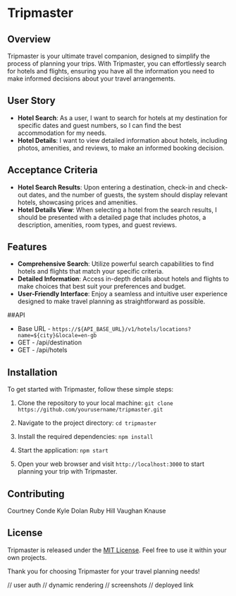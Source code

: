 # Tripmaster

## Overview
Tripmaster is your ultimate travel companion, designed to simplify the process of planning your trips. With Tripmaster, you can effortlessly search for hotels and flights, ensuring you have all the information you need to make informed decisions about your travel arrangements.

## User Story
- **Hotel Search**: As a user, I want to search for hotels at my destination for specific dates and guest numbers, so I can find the best accommodation for my needs.
- **Hotel Details**: I want to view detailed information about hotels, including photos, amenities, and reviews, to make an informed booking decision.


## Acceptance Criteria
- **Hotel Search Results**: Upon entering a destination, check-in and check-out dates, and the number of guests, the system should display relevant hotels, showcasing prices and amenities.
- **Hotel Details View**: When selecting a hotel from the search results, I should be presented with a detailed page that includes photos, a description, amenities, room types, and guest reviews.


## Features
- **Comprehensive Search**: Utilize powerful search capabilities to find hotels and flights that match your specific criteria.
- **Detailed Information**: Access in-depth details about hotels and flights to make choices that best suit your preferences and budget.
- **User-Friendly Interface**: Enjoy a seamless and intuitive user experience designed to make travel planning as straightforward as possible.

##API
- Base URL - `https://${API_BASE_URL}/v1/hotels/locations?name=${city}&locale=en-gb`
- GET - /api/destination
- GET - /api/hotels

## Installation
To get started with Tripmaster, follow these simple steps:

1. Clone the repository to your local machine: `git clone https://github.com/yourusername/tripmaster.git`

2. Navigate to the project directory: `cd tripmaster`

3. Install the required dependencies: `npm install`

4. Start the application: `npm start`

5. Open your web browser and visit `http://localhost:3000` to start planning your trip with Tripmaster.

## Contributing
Courtney Conde
Kyle Dolan
Ruby Hill
Vaughan Knause


## License
Tripmaster is released under the [MIT License](LICENSE). Feel free to use it within your own projects.

Thank you for choosing Tripmaster for your travel planning needs!

// user auth
// dynamic rendering
// screenshots
// deployed link